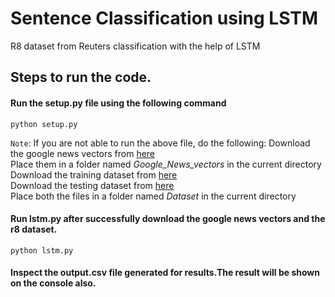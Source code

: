 # Sentence Classification using LSTM

R8 dataset from Reuters classification with the help of LSTM

## Steps to run the code.

#### Run the setup.py file using the following command

`python setup.py`
  
`Note`: If you are not able to run the above file, do the following:
        Download the google news vectors from [here](https://drive.google.com/uc?id=0B7XkCwpI5KDYNlNUTTlSS21pQmM&export=download)<br>
        Place them in a folder named <em> Google_News_vectors </em> in the current directory<br>
        Download the training dataset from [here](https://www.cs.umb.edu/~smimarog/textmining/datasets/r8-train-stemmed.txt)<br>
        Download the testing dataset from [here](https://www.cs.umb.edu/~smimarog/textmining/datasets/r8-test-stemmed.txt)<br>
        Place both the files in a folder named <em> Dataset </em> in the current directory<br>

#### Run lstm.py after successfully download the google news vectors and the r8 dataset.

`python lstm.py`
  
#### Inspect the output.csv file generated for results.The result will be shown on the console also.
  
